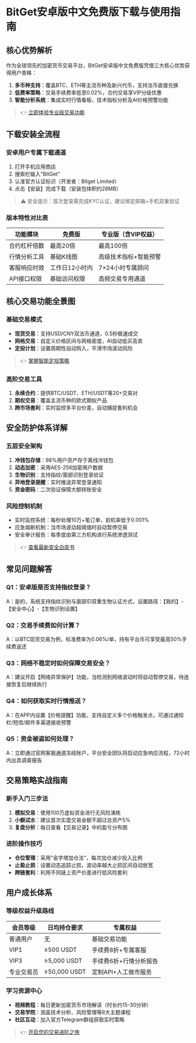 # BitGet安卓版中文免费版下载与使用指南

## 核心优势解析
作为全球领先的加密货币交易平台，BitGet安卓版中文免费版凭借三大核心优势获得用户青睐：
1. **多币种支持**：覆盖BTC、ETH等主流币种及新兴代币，支持法币直接兑换
2. **低费率策略**：交易手续费率低至0.02%，合约交易享VIP分级优惠
3. **智能分析系统**：集成实时行情看板、技术指标分析及AI价格预警功能

> 👉 [立即体验专业级交易功能](https://bit.ly/okx_welcome)

## 下载安装全流程
### 安卓用户专属下载通道
1. 打开手机应用商店
2. 搜索栏输入"BitGet"
3. 认准官方认证标识（开发者：Bitget Limited）
4. 点击【安装】完成下载（安装包体积约28MB）

> ⚠️ 安全提示：首次登录需完成KYC认证，建议绑定邮箱+手机双重验证

### 版本特性对比表
| 功能模块        | 免费版                 | 专业版（含VIP权益）      |
|-----------------|------------------------|--------------------------|
| 合约杠杆倍数    | 最高20倍               | 最高100倍                |
| 行情分析工具    | 基础K线图              | 高级技术指标+智能预警    |
| 客服响应时效    | 工作日12小时内         | 7×24小时专属顾问         |
| API接口权限     | 基础访问权限           | 高频交易专用通道         |

## 核心交易功能全景图
### 基础交易模式
- **现货交易**：支持USD/CNY双法币通道，0.5秒极速成交
- **网格交易**：自定义价格区间与网格密度，AI自动低买高卖
- **定投计划**：设置周期性自动购入，平滑市场波动风险

> 👉 [掌握智能定投策略](https://bit.ly/okx_welcome)

### 高阶交易工具
1. **永续合约**：提供BTC/USDT、ETH/USDT等20+交易对
2. **期权交易**：覆盖主流币种的欧式期权产品
3. **跨市场套利**：实时监控多平台价差，自动捕捉套利机会

## 安全防护体系详解
### 五层安全架构
1. **冷钱包存储**：98%用户资产存于离线冷钱包
2. **动态加密**：采用AES-256加密用户数据
3. **生物识别**：支持指纹/面部识别登录验证
4. **异地登录提醒**：实时推送异常登录通知
5. **资金密码**：二次验证保障大额转账安全

### 风险控制机制
- 实时监控系统：每秒处理10万+笔订单，宕机率低于0.001%
- 应急熔断机制：当市场波动超阈值时自动暂停交易
- 安全审计报告：每季度由第三方机构进行系统渗透测试

> 👉 [查看最新安全白皮书](https://bit.ly/okx_welcome)

## 常见问题解答
### Q1：安卓版是否支持指纹登录？
A：是的，系统支持指纹识别与面部ID双重生物认证方式，设置路径：【我的】-【安全中心】-【生物识别设置】

### Q2：交易手续费如何计算？
A：以BTC现货交易为例，标准费率为0.06%/单，持有平台币可享受最高50%手续费返还

### Q3：网络不稳定时如何保障交易安全？
A：建议开启【网络异常保护】功能，当检测到网络波动时将自动暂停交易，待连接恢复后继续执行

### Q4：如何获取实时行情推送？
A：在APP内设置【价格提醒】功能，支持自定义多个价格触发点，可通过通知栏/短信/邮件多渠道接收预警

### Q5：资金被盗如何处理？
A：立即通过官网客服通道冻结账户，平台安全团队将启动应急响应流程，72小时内出具调查报告

## 交易策略实战指南
### 新手入门三步法
1. **模拟交易**：使用100万虚拟资金进行无风险演练
2. **小额试水**：建议首次实盘交易金额不超过总资产5%
3. **复盘分析**：每日查看【交易记录】中的盈亏分布图

### 进阶操作技巧
- **仓位管理**：采用"金字塔加仓法"，每次加仓减少投入比例
- **止盈止损**：设置动态追踪止损，波动率越大止损区间自动放宽
- **跨链套利**：利用不同链上资产价差进行低风险套利

## 用户成长体系
### 等级权益升级路线
| 会员等级 | 日均持仓要求 | 专属权益                  |
|----------|--------------|---------------------------|
| 普通用户 | 无           | 基础交易功能              |
| VIP1     | ≥500 USDT    | 手续费8折+专属客服        |
| VIP3     | ≥5,000 USDT  | 手续费6折+行情分析报告    |
| 专业交易员 | ≥50,000 USDT | 定制API+人工做市服务      |

### 学习资源中心
- **视频教程**：每日更新加密货币市场解读（时长约15-30分钟）
- **交易学院**：涵盖技术分析、风险管理等8大主题课程
- **社区互动**：加入官方Telegram群组获取实时策略

> 👉 [开启您的交易进阶之旅](https://bit.ly/okx_welcome)